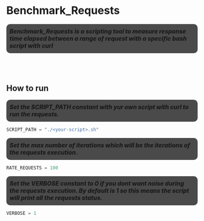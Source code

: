 # Benchmark_Requests
<div class="span">
    <span>
    Benchmark_Requests is a scripting tool to measure response time elapsed between a range of request with a specific bash script with curl
    </span>
</div>
<br/>
<br/>
<br/>

## How to run ##
<div class="span">
    <span>
    Set the SCRIPT_PATH constant with yur own script with curl to run the requests.
    </span>
</div>

```python
SCRIPT_PATH = "./<your-script>.sh"
```

<div class="span">
    <span>
    Set the max number of iterations which will be the iterations of the requests execution.
    </span>
</div>

```python
RATE_REQUESTS = 100
```
<div class="span">
    <span>
    Set the VERBOSE constant to 0 if you dont want noise during the requests execution. By default is 1 so this means the script will print all the requests status.
    </span>
</div>

```python
VERBOSE = 1
```

<style>
    div.span {
        min-width: 100px;
        background-color: rgba(30,30,30, .8);
        padding: 10px 8.5px;
        border-radius: 10px;
    }
    div > span {
        font-weight: 800;
        font-style: oblique;
        font-size: 1.1em;
    }
</style>